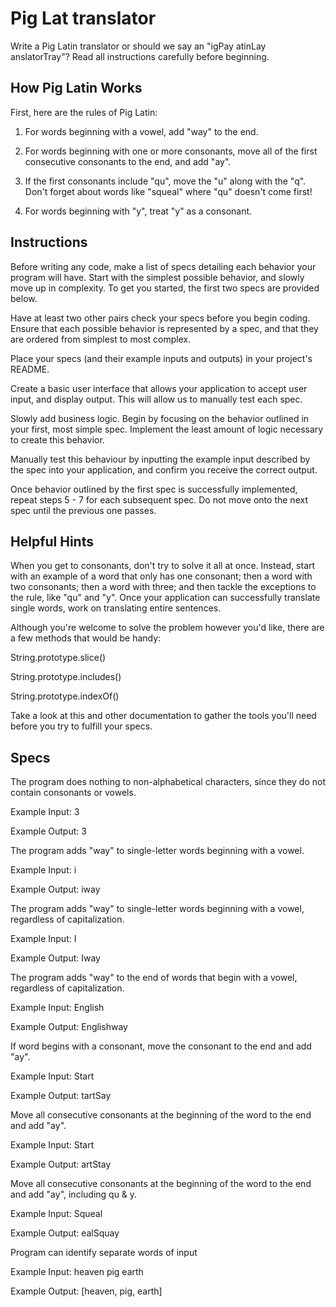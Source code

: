 # Pig Lat translator

Write a Pig Latin translator or should we say an "igPay atinLay anslatorTray"? Read all instructions carefully before beginning.

## How Pig Latin Works
First, here are the rules of Pig Latin:

1) For words beginning with a vowel, add "way" to the end.

2) For words beginning with one or more consonants, move all of the first consecutive consonants to the end, and add "ay".

3) If the first consonants include "qu", move the "u" along with the "q". Don't forget about words like "squeal" where "qu" doesn't come first!

4) For words beginning with "y", treat "y" as a consonant.

## Instructions
Before writing any code, make a list of specs detailing each behavior your program will have. Start with the simplest possible behavior, and slowly move up in complexity. To get you started, the first two specs are provided below.

Have at least two other pairs check your specs before you begin coding. Ensure that each possible behavior is represented by a spec, and that they are ordered from simplest to most complex.

Place your specs (and their example inputs and outputs) in your project's README.

Create a basic user interface that allows your application to accept user input, and display output. This will allow us to manually test each spec.

Slowly add business logic. Begin by focusing on the behavior outlined in your first, most simple spec. Implement the least amount of logic necessary to create this behavior.

Manually test this behaviour by inputting the example input described by the spec into your application, and confirm you receive the correct output.

Once behavior outlined by the first spec is successfully implemented, repeat steps 5 - 7 for each subsequent spec. Do not move onto the next spec until the previous one passes.

## Helpful Hints
When you get to consonants, don't try to solve it all at once. Instead, start with an example of a word that only has one consonant; then a word with two consonants; then a word with three; and then tackle the exceptions to the rule, like "qu" and "y". Once your application can successfully translate single words, work on translating entire sentences.

Although you're welcome to solve the problem however you'd like, there are a few methods that would be handy:

String.prototype.slice()

String.prototype.includes()

String.prototype.indexOf()

Take a look at this and other documentation to gather the tools you'll need before you try to fulfill your specs.

## Specs

The program does nothing to non-alphabetical characters, since they do not contain consonants or vowels.

Example Input: 3

Example Output: 3

The program adds "way" to single-letter words beginning with a vowel.

Example Input: i

Example Output: iway

The program adds "way" to single-letter words beginning with a vowel, regardless of capitalization.

Example Input: I

Example Output: Iway

The program adds "way" to the end of words that begin with a vowel, regardless of capitalization.

Example Input: English

Example Output: Englishway

If word begins with a consonant, move the consonant to the end and add "ay".

Example Input: Start

Example Output: tartSay

Move all consecutive consonants at the beginning of the word to the end and add "ay". 

Example Input: Start

Example Output: artStay

Move all consecutive consonants at the beginning of the word to the end and add "ay", including qu & y. 

Example Input: Squeal

Example Output: ealSquay

Program can identify separate words of input

Example Input: heaven pig earth

Example Output: [heaven, pig, earth]






## 
